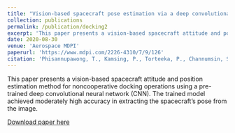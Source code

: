 ```yaml
---
title: "Vision-based spacecraft pose estimation via a deep convolutional neural network for noncooperative docking operations"
collection: publications
permalink: /publication/docking2
excerpt: 'This paper presents a vision-based spacecraft attitude and position estimation method for noncooperative docking operations using a deep convolutional neural network (CNN).'
date: 2020-08-30
venue: 'Aerospace MDPI'
paperurl: 'https://www.mdpi.com/2226-4310/7/9/126'
citation: 'Phisannupawong, T., Kamsing, P., Torteeka, P., Channumsin, S., Sawangwit, U., Hematulin, W., Jarawan, T., Somjit, T., Yooyen, S., Delahaye, D., & Boonsrimuang, P. (2020). Vision-based spacecraft pose estimation via a deep convolutional neural network for noncooperative docking operations. Aerospace, 7(9), 126. https://doi.org/10.3390/aerospace7090126 '
---
```

This paper presents a vision-based spacecraft attitude and position estimation method for noncooperative docking operations using a pre-trained deep convolutional neural network (CNN). The trained model achieved moderately high accuracy in extracting the spacecraft’s pose from the image.

[Download paper here](https://www.mdpi.com/2226-4310/7/9/126)
